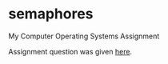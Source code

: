 # semaphores
My Computer Operating Systems Assignment 

Assignment question was given [here](assignment.pdf).
